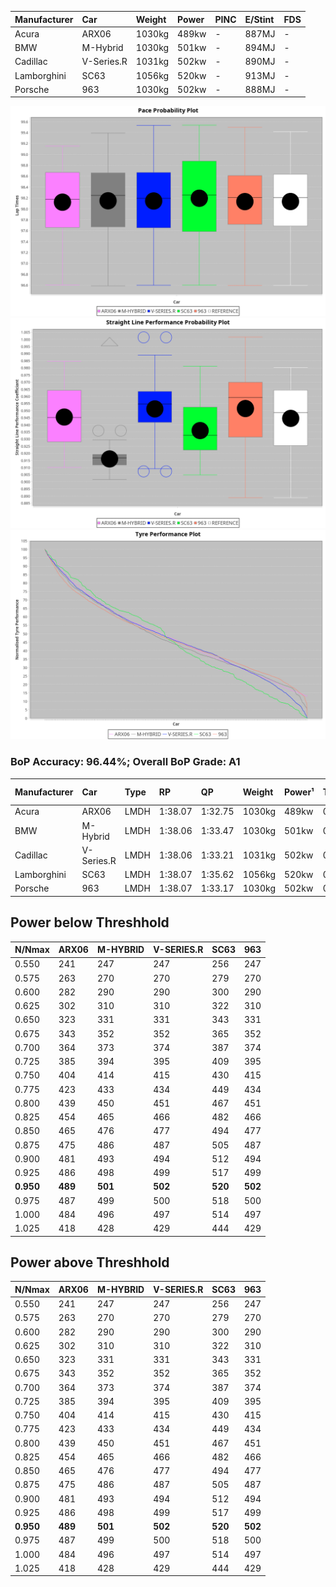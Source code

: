 | Manufacturer | Car        | Weight | Power | PINC    | E/Stint | FDS     |
|:-|:-|:-|:-|:-|:-|:-|
| Acura        | ARX06      | 1030kg | 489kw |    -    | 887MJ   |    -    |
| BMW          | M-Hybrid   | 1030kg | 501kw |    -    | 894MJ   |    -    |
| Cadillac     | V-Series.R | 1031kg | 502kw |    -    | 890MJ   |    -    |
| Lamborghini  | SC63       | 1056kg | 520kw |    -    | 913MJ   |    -    |
| Porsche      | 963        | 1030kg | 502kw |    -    | 888MJ   |    -    |

![PACECHART](./IMG/AUTO.png)
![STRAIGHTLINEPERFORMANCECHART](./IMG/AUTO_sp.png)
![TYREPERFORMANCECHART](./IMG/AUTO_tw.png)

### BoP Accuracy: 96.44%; Overall BoP Grade: A1
| Manufacturer | Car        | Type | RP      | QP      | Weight | Power¹ | Threshhold | PINC    | Power² | E/Stint | AVG Vmax  | FDS     | RDLC | L/Stint | BOP-Grade | Model Accuracy | Model Points | Match%  |
|:-|:-|:-|:-|:-|:-|:-|:-|:-|:-|:-|:-|:-|:-|:-|:-|:-|:-|:-|
| Acura        | ARX06      | LMDH | 1:38.07 | 1:32.75 | 1030kg | 489kw  | 0.0kph     |    -    | 489kw  |  887MJ  | 312.59kph |    -    | 1.04 | 30      | +B1       | 100.00%        | 995          | 88.16%  |
| BMW          | M-Hybrid   | LMDH | 1:38.06 | 1:33.47 | 1030kg | 501kw  | 0.0kph     |    -    | 501kw  |  894MJ  | 309.78kph |    -    | 1.04 | 30      | ~A1       | 100.00%        | 1714         | 96.49%  |
| Cadillac     | V-Series.R | LMDH | 1:38.06 | 1:33.21 | 1031kg | 502kw  | 0.0kph     |    -    | 502kw  |  890MJ  | 314.04kph |    -    | 1.04 | 30      | ~A1       | 98.95%         | 2271         | 97.54%  |
| Lamborghini  | SC63       | LMDH | 1:38.07 | 1:35.62 | 1056kg | 520kw  | 0.0kph     |    -    | 520kw  |  913MJ  | 312.44kph |    -    | 1.03 | 30      | ~A1       | 96.54%         | 418          | 100.00% |
| Porsche      | 963        | LMDH | 1:38.07 | 1:33.17 | 1030kg | 502kw  | 0.0kph     |    -    | 502kw  |  888MJ  | 314.61kph |    -    | 1.04 | 30      | ~A1       | 99.98%         | 6168         | 100.00% |

## Power below Threshhold
| N/Nmax    | ARX06   | M-HYBRID | V-SERIES.R | SC63    | 963     |
|:-|:-|:-|:-|:-|:-|
|  0.550    |  241    |  247     |  247       |  256    |  247    |
|  0.575    |  263    |  270     |  270       |  279    |  270    |
|  0.600    |  282    |  290     |  290       |  300    |  290    |
|  0.625    |  302    |  310     |  310       |  322    |  310    |
|  0.650    |  323    |  331     |  331       |  343    |  331    |
|  0.675    |  343    |  352     |  352       |  365    |  352    |
|  0.700    |  364    |  373     |  374       |  387    |  374    |
|  0.725    |  385    |  394     |  395       |  409    |  395    |
|  0.750    |  404    |  414     |  415       |  430    |  415    |
|  0.775    |  423    |  433     |  434       |  449    |  434    |
|  0.800    |  439    |  450     |  451       |  467    |  451    |
|  0.825    |  454    |  465     |  466       |  482    |  466    |
|  0.850    |  465    |  476     |  477       |  494    |  477    |
|  0.875    |  475    |  486     |  487       |  505    |  487    |
|  0.900    |  481    |  493     |  494       |  512    |  494    |
|  0.925    |  486    |  498     |  499       |  517    |  499    |
| **0.950** | **489** | **501**  | **502**    | **520** | **502** |
|  0.975    |  487    |  499     |  500       |  518    |  500    |
|  1.000    |  484    |  496     |  497       |  514    |  497    |
|  1.025    |  418    |  428     |  429       |  444    |  429    |

## Power above Threshhold
| N/Nmax    | ARX06   | M-HYBRID | V-SERIES.R | SC63    | 963     |
|:-|:-|:-|:-|:-|:-|
|  0.550    |  241    |  247     |  247       |  256    |  247    |
|  0.575    |  263    |  270     |  270       |  279    |  270    |
|  0.600    |  282    |  290     |  290       |  300    |  290    |
|  0.625    |  302    |  310     |  310       |  322    |  310    |
|  0.650    |  323    |  331     |  331       |  343    |  331    |
|  0.675    |  343    |  352     |  352       |  365    |  352    |
|  0.700    |  364    |  373     |  374       |  387    |  374    |
|  0.725    |  385    |  394     |  395       |  409    |  395    |
|  0.750    |  404    |  414     |  415       |  430    |  415    |
|  0.775    |  423    |  433     |  434       |  449    |  434    |
|  0.800    |  439    |  450     |  451       |  467    |  451    |
|  0.825    |  454    |  465     |  466       |  482    |  466    |
|  0.850    |  465    |  476     |  477       |  494    |  477    |
|  0.875    |  475    |  486     |  487       |  505    |  487    |
|  0.900    |  481    |  493     |  494       |  512    |  494    |
|  0.925    |  486    |  498     |  499       |  517    |  499    |
| **0.950** | **489** | **501**  | **502**    | **520** | **502** |
|  0.975    |  487    |  499     |  500       |  518    |  500    |
|  1.000    |  484    |  496     |  497       |  514    |  497    |
|  1.025    |  418    |  428     |  429       |  444    |  429    |
